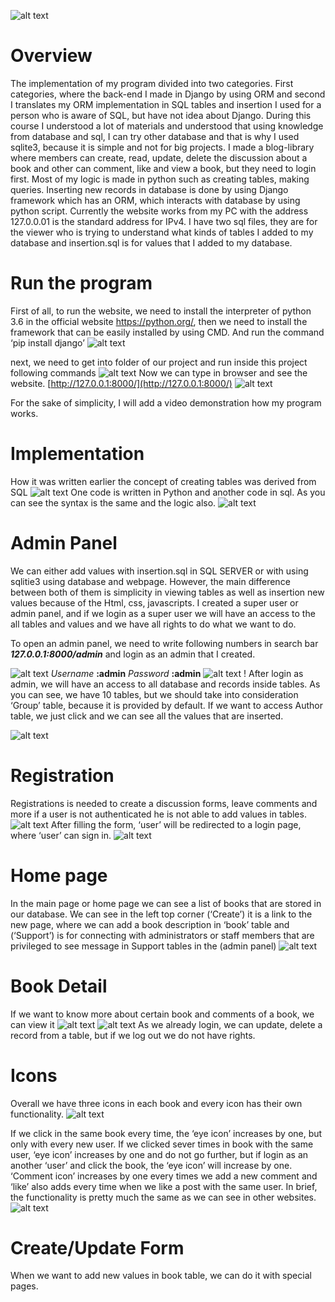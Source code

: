 ![alt text](images/img.png)

# Overview

The implementation of my program divided into two categories. First categories, where the
back-end I made in Django by using ORM and second I translates my ORM implementation
in SQL tables and insertion I used for a person who is aware of SQL, but have not idea about
Django. During this course I understood a lot of materials and understood that using knowledge
from database and sql, I can try other database and that is why I used sqlite3, because it is
simple and not for big projects. I made a blog-library where members can create, read, update,
delete the discussion about a book and other can comment, like and view a book, but they need
to login first. Most of my logic is made in python such as creating tables, making queries.
Inserting new records in database is done by using Django framework which has an ORM,
which interacts with database by using python script. Currently the website works from my PC
with the address 127.0.0.01 is the standard address for IPv4. I have two sql files, they are for
the viewer who is trying to understand what kinds of tables I added to my database and
insertion.sql is for values that I added to my database.

# Run the program

First of all, to run the website, we need to install the interpreter of python 3.6 in the official
website https://python.org/, then we need to install the framework that can be easily installed
by using CMD. And run the command ‘pip install django’
![alt text](images/img_1.png)



next, we need to get into folder of our project and run inside this project following commands
![alt text](images/img_2.png)
Now we can type in browser and see the website.
[http://127.0.0.1:8000/](http://127.0.0.1:8000/)
![alt text](images/img_3.png)

For the sake of simplicity, I will add a video demonstration how my program works.


# Implementation

How it was written earlier the concept of creating tables was derived from SQL
![alt text](images/img_4.png)
One code is written in Python and another code in sql. As you can see the syntax is the same
and the logic also.
![alt text](images/img_5.png)
# Admin Panel

We can either add values with insertion.sql in SQL SERVER or with using sqlitie3 using
database and webpage. However, the main difference between both of them is simplicity in
viewing tables as well as insertion new values because of the Html, css, javascripts. I created a
super user or admin panel, and if we login as a super user we will have an access to the all
tables and values and we have all rights to do what we want to do.

To open an admin panel, we need to write following numbers in search bar
**_127.0.0.1:8000/admin_**
and login as an admin that I created.

![alt text](images/img_6.png)
_Username_ **:admin**
_Password_ **:admin**
![alt text](images/img_7.png)
!
After login as admin, we will have an access to all database and records inside tables. As you
can see, we have 10 tables, but we should take into consideration ‘Group’ table, because it is
provided by default. If we want to access Author table, we just click and we can see all the
values that are inserted.

![alt text](images/img_8.png)
# Registration

Registrations is needed to create a discussion forms, leave comments and more if a user is not
authenticated he is not able to add values in tables.
![alt text](images/img_9.png)
After filling the form, ‘user’ will be redirected to a login page, where ‘user’ can sign in.
![alt text](images/img_10.png)

# Home page

In the main page or home page we can see a list of books that are stored in our database. We
can see in the left top corner (‘Create’) it is a link to the new page, where we can add a book
description in ‘book’ table and (‘Support’) is for connecting with administrators or staff
members that are privileged to see message in Support tables in the (admin panel)
![alt text](images/img_11.png)
# Book Detail

If we want to know more about certain book and comments of a book, we can view it
![alt text](images/img_12.png)
![alt text](images/img_13.png)
As we already login, we can update, delete a record from a table, but if we log out we do not
have rights.

# Icons

Overall we have three icons in each book and every icon has their own functionality.
![alt text](images/img_14.png)

If we click in the same book every time, the ‘eye icon’ increases by one, but only with every
new user. If we clicked sever times in book with the same user, ‘eye icon’ increases by one and
do not go further, but if login as an another ‘user’ and click the book, the ‘eye icon’ will increase
by one. ‘Comment icon’ increases by one every times we add a new comment and ‘like’ also
adds every time when we like a post with the same user. In brief, the functionality is pretty
much the same as we can see in other websites.
![alt text](images/img_13.png)

# Create/Update Form

When we want to add new values in book table, we can do it with special pages.



